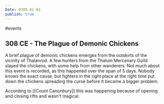 ```yaml
---
Date: 0308-01-01
publish: true
---
```

#events
## 308 CE - The Plague of Demonic Chickens
A brief plague of demonic chickens emerges from the outskirts of the vicinity of Thalanrod. A few hunters from the Thalum Mercenary Guild slayed the chickens, with some help from other wanderers. Not much about this event is recorded, as this happened over the span of 5 days. Nobody knows the exact cause, but fighters in the right place at the right time put down the chickens spreading the curse before it became a bigger problem. 

According to [[Count Canonbury]] this was happening because of opening and closing rifts and wasn't magical. 